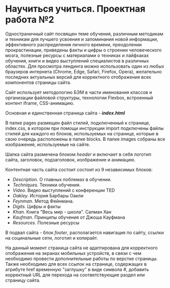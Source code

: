 # Научиться учиться. Проектная работа №2
Одностраничный сайт посвящен теме обучения, различным методикам и техникам для лучшего усвоения и запоминания новой информации, эффективного распределения личного времени, преодолении прокрастинации, приведены факты и цифры о строении человеческого мозга, полезные ресурсы с материалами о техниках и лайфхаках обучения, книги и видео выступлений специалистов в различных областях.
Для просмотра лендинга можно использовать один из любых браузеров интернета (Chrome, Edge, Safari, Firefox, Opera), желательно последних актуальных версий для корректного отображения всех компонентов страницы сайта.

Сайт использует методологию БЭМ в части именования классов и организации файловой структуры, технологии Flexbox, встроенный контент iframe, CSS-анимацию.

Основная и единственная страница сайта - **_index.html_**

В папке pages размещен файл стилей, подключенный к странице, index.css, в котором при помощи инструкции import подключены файлы стилей для каждого из блоков, используемых на странице, которые в свою очередь расположены в папке blocks. В папке images собраны все изображения, используемые на сайте.

Шапка сайта размечена блоком _header_ и включает в себя логотип сайта, заголовок, подзаголовок, изображение и анимацию.

Контентная часть сайта состоит состоит из 9 независимых блоков:
* _Description._ О главных поблемах в обучении.
* _Techniques._ Техники обучения.
* _Video._ Видео выступлений с конференции TED
* _Oakley._ История Барбары Оакли
* _Feynman._ Метод Фейнмана.
* _Digits._ Цифры и факты
* _Khan._ Книга "Весь мир - школа". Салман Хан
* _Kaufman._ Принципы обучения от Джоша Кауфмана
* _Resources._ Полезные ресурсы

В подвал сайта - блок _footer_, располагается навигация по сайту, ссылки на социнальные сети, логотип и копирайт.

На данный момент страница сайта не адаптирована для корректного отображения на экранах мобильных устройств, в связи с чем необходимо провести дополнительные работы по верстке страницы. Также необходимо для всех ссылок на странице, содержащих в атрибуте href временную "заглушку" в виде символа #, добавить корректный URL для перехода на соответствующие раздел или страницу сайта.
